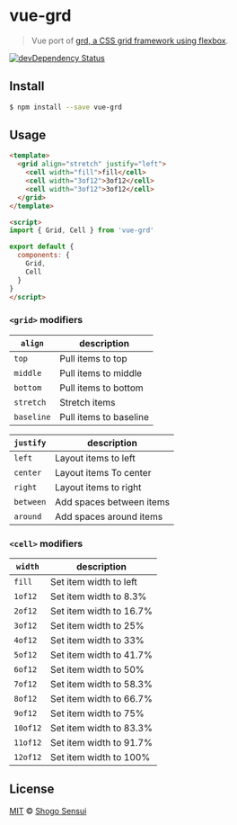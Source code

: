 # vue-grd

> Vue port of [grd, a CSS grid framework using flexbox](https://github.com/1000ch/grd).

[![devDependency Status](https://david-dm.org/1000ch/vue-grd/dev-status.svg)](https://david-dm.org/1000ch/vue-grd?type=dev)

## Install

```bash
$ npm install --save vue-grd
```

## Usage

```html
<template>
  <grid align="stretch" justify="left">
    <cell width="fill">fill</cell>
    <cell width="3of12">3of12</cell>
    <cell width="3of12">3of12</cell>
  </grid>
</template>

<script>
import { Grid, Cell } from 'vue-grd'

export default {
  components: {
    Grid,
    Cell
  }
}
</script>
```

### `<grid>` modifiers

| `align` | description |
|---|---|
| `top` | Pull items to top |
| `middle` |  Pull items to middle |
| `bottom` |  Pull items to bottom |
| `stretch` | Stretch items |
| `baseline` |  Pull items to baseline |

| `justify` | description |
|---|---|
| `left` | Layout items to left |
| `center` | Layout items To center |
| `right` | Layout items to right |
| `between` | Add spaces between items |
| `around` | Add spaces around items |

### `<cell>` modifiers

| `width` | description |
|---|---|
| `fill` | Set item width to left |
| `1of12` | Set item width to 8.3% |
| `2of12` | Set item width to 16.7% |
| `3of12` | Set item width to 25% |
| `4of12` | Set item width to 33% |
| `5of12` | Set item width to 41.7% |
| `6of12` | Set item width to 50% |
| `7of12` | Set item width to 58.3% |
| `8of12` | Set item width to 66.7% |
| `9of12` | Set item width to 75% |
| `10of12` | Set item width to 83.3% |
| `11of12` | Set item width to 91.7% |
| `12of12` | Set item width to 100% |

## License

[MIT](https://1000ch.mit-license.org) © [Shogo Sensui](https://github.com/1000ch)

